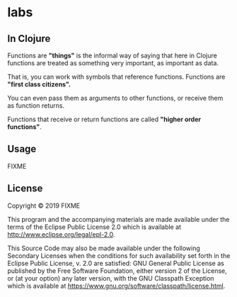# labs
## In Clojure

Functions are **"things"** is the informal way of saying that here in Clojure functions are treated as something very important, as important as data. 

That is, you can work with symbols that reference functions. Functions are **"first class citizens".** 

You can even pass them as arguments to other functions, 
or receive them as function returns.
 
 Functions that receive or return functions are called **"higher order functions"**.

## Usage

FIXME

## License

Copyright © 2019 FIXME

This program and the accompanying materials are made available under the
terms of the Eclipse Public License 2.0 which is available at
http://www.eclipse.org/legal/epl-2.0.

This Source Code may also be made available under the following Secondary
Licenses when the conditions for such availability set forth in the Eclipse
Public License, v. 2.0 are satisfied: GNU General Public License as published by
the Free Software Foundation, either version 2 of the License, or (at your
option) any later version, with the GNU Classpath Exception which is available
at https://www.gnu.org/software/classpath/license.html.
